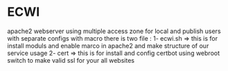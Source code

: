 # ECWI
apache2 webserver using multiple access zone  for local and publish users with separate configs with macro
there is two file :
1- ecwi.sh => this is for install moduls and enable marco in apache2 and make structure of our service usage
2- cert => this is for install and config certbot using webroot switch to make valid ssl for your all websites 

